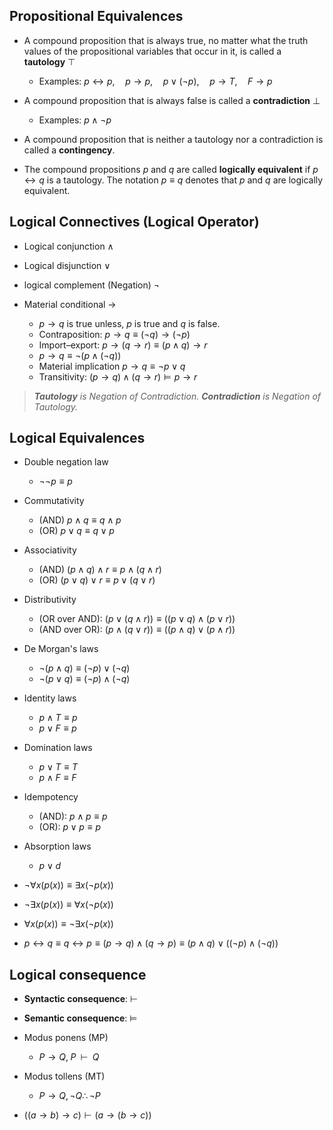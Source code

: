 
## Propositional Equivalences 

- A compound proposition that is always true, no matter what the truth values of the propositional variables that occur in it, is called a **tautology** $\top$
	- Examples: $p\leftrightarrow{p},\quad p\rightarrow{p},\quad p\lor{(\lnot{p})},\quad p\rightarrow{T},\quad F\rightarrow{p}$
- A compound proposition that is always false is called a **contradiction**  $\bot$
	- Examples: $p\land\lnot{p}$
- A compound proposition that is neither a tautology nor a contradiction is called a **contingency**. 


- The compound propositions $p$ and $q$ are called **logically equivalent** if $p\leftrightarrow{q}$ is a tautology. The notation $p \equiv q$ denotes that $p$ and $q$ are logically equivalent. 


##  Logical Connectives (Logical Operator)

- Logical conjunction $\land$
- Logical disjunction $\lor$
- logical complement (Negation) $\lnot$

- Material conditional $\rightarrow$
	- $p\rightarrow{q}$ is true unless, $p$ is true and $q$ is false.
	- Contraposition: $p\rightarrow{q}\equiv{(\lnot{q})\rightarrow{(\lnot{p})}}$
	- Import–export: $p\rightarrow(q\rightarrow{r})\equiv{(p\land{q})\rightarrow{r}}$
	-  $p\rightarrow{q}\equiv{\lnot({p}\land(\lnot{q}))}$
	- Material implication $p\rightarrow{q}\equiv{\lnot{p}\lor{q}}$
	- Transitivity: $(p \to q) \land (q \to r) \models p \to r$


>***Tautology** is Negation of Contradiction. 
>**Contradiction** is Negation of Tautology.*

## Logical Equivalences

- Double negation law 
	- $\lnot\lnot{p}\equiv{p}$
- Commutativity
	- (AND) $p\land{q}\equiv{q\land{p}}$
	- (OR) $p\lor{q}\equiv{q\lor{p}}$
- Associativity 
	- (AND) $(p\land{q})\land{r}\equiv{p\land({q}\land{r})}$
	- (OR) $(p\lor{q})\lor{r}\equiv{p\lor({q}\lor{r})}$
- Distributivity 
	- (OR over AND): $({p\lor({q\land{r}})})\equiv({({p\lor{q}})\land({p\lor{r}})})$
	- (AND over OR): $({p\land({q\lor{r}})})\equiv({({p\land{q}})\lor({p\land{r}})})$
- De Morgan's laws
	- $\lnot{(p\land{q})}\equiv{(\lnot{p})\lor{(\lnot{q})}}$
	- $\lnot{(p\lor{q})}\equiv{(\lnot{p})\land{(\lnot{q})}}$
- Identity laws
	- $p\land{T}\equiv{p}$
	- $p\lor{F}\equiv{p}$
- Domination laws 
	- $p\lor{T}\equiv{T}$
	- $p\land{F}\equiv{F}$
- Idempotency 
	- (AND): $p\land{p}\equiv{p}$
	- (OR): $p\lor{p}\equiv{p}$
- Absorption laws 
	- $p\lor d$







- $\lnot\forall{x(p(x))\equiv{\exists{x(\lnot{p(x)})}}}$
- $\lnot\exists{x(p(x))\equiv{\forall{x(\lnot{p(x)})}}}$
- $\forall{x(p(x))\equiv{\lnot\exists{x(\lnot{p(x)})}}}$
- $p\leftrightarrow{q}\equiv{q\leftrightarrow{p}\equiv{(p\rightarrow{q})\land{(q\rightarrow{p})}\equiv{(p\land{q})\lor{((\lnot{p})\land{(\lnot{q})})}}}}$

## Logical consequence 


- **Syntactic consequence**: $\vdash$
- **Semantic consequence**: $\models$




- Modus ponens (MP)
	- $P \to Q,\; P\;\; \vdash\;\; Q$
- Modus tollens (MT)
	- $\displaystyle  P\rightarrow Q,\neg Q  \therefore \neg P$

- $((a\rightarrow{b})\rightarrow{c})\vdash(a\rightarrow({b}\rightarrow{c}))$
